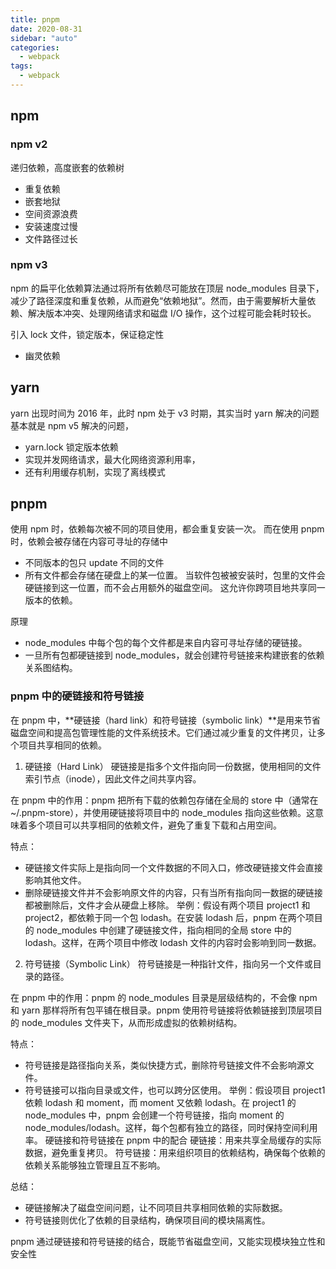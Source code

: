 ```yaml
---
title: pnpm
date: 2020-08-31
sidebar: "auto"
categories:
  - webpack
tags:
  - webpack
---
```


## npm

### npm v2

递归依赖，高度嵌套的依赖树

- 重复依赖
- 嵌套地狱
- 空间资源浪费
- 安装速度过慢
- 文件路径过长

### npm v3

npm 的扁平化依赖算法通过将所有依赖尽可能放在顶层 node_modules 目录下，减少了路径深度和重复依赖，从而避免“依赖地狱”。然而，由于需要解析大量依赖、解决版本冲突、处理网络请求和磁盘 I/O 操作，这个过程可能会耗时较长。

引入 lock 文件，锁定版本，保证稳定性

- 幽灵依赖

## yarn

yarn 出现时间为 2016 年，此时 npm 处于 v3 时期，其实当时 yarn 解决的问题基本就是 npm v5 解决的问题，

- yarn.lock 锁定版本依赖
- 实现并发网络请求，最大化网络资源利用率，
- 还有利用缓存机制，实现了离线模式

## pnpm

使用 npm 时，依赖每次被不同的项目使用，都会重复安装一次。 而在使用 pnpm 时，依赖会被存储在内容可寻址的存储中

- 不同版本的包只 update 不同的文件
- 所有文件都会存储在硬盘上的某一位置。 当软件包被被安装时，包里的文件会硬链接到这一位置，而不会占用额外的磁盘空间。 这允许你跨项目地共享同一版本的依赖。

原理

- node_modules 中每个包的每个文件都是来自内容可寻址存储的硬链接。
- 一旦所有包都硬链接到 node_modules，就会创建符号链接来构建嵌套的依赖关系图结构。

### pnpm 中的硬链接和符号链接

在 pnpm 中，**硬链接（hard link）和符号链接（symbolic link）**是用来节省磁盘空间和提高包管理性能的文件系统技术。它们通过减少重复的文件拷贝，让多个项目共享相同的依赖。

1. 硬链接（Hard Link）
   硬链接是指多个文件指向同一份数据，使用相同的文件索引节点（inode），因此文件之间共享内容。

在 pnpm 中的作用：pnpm 把所有下载的依赖包存储在全局的 store 中（通常在 ~/.pnpm-store），并使用硬链接将项目中的 node_modules 指向这些依赖。这意味着多个项目可以共享相同的依赖文件，避免了重复下载和占用空间。

特点：

- 硬链接文件实际上是指向同一个文件数据的不同入口，修改硬链接文件会直接影响其他文件。
- 删除硬链接文件并不会影响原文件的内容，只有当所有指向同一数据的硬链接都被删除后，文件才会从硬盘上移除。
  举例：假设有两个项目 project1 和 project2，都依赖于同一个包 lodash。在安装 lodash 后，pnpm 在两个项目的 node_modules 中创建了硬链接文件，指向相同的全局 store 中的 lodash。这样，在两个项目中修改 lodash 文件的内容时会影响到同一数据。

2. 符号链接（Symbolic Link）
   符号链接是一种指针文件，指向另一个文件或目录的路径。

在 pnpm 中的作用：pnpm 的 node_modules 目录是层级结构的，不会像 npm 和 yarn 那样将所有包平铺在根目录。pnpm 使用符号链接将依赖链接到顶层项目的 node_modules 文件夹下，从而形成虚拟的依赖树结构。

特点：

- 符号链接是路径指向关系，类似快捷方式，删除符号链接文件不会影响源文件。
- 符号链接可以指向目录或文件，也可以跨分区使用。
  举例：假设项目 project1 依赖 lodash 和 moment，而 moment 又依赖 lodash。在 project1 的 node_modules 中，pnpm 会创建一个符号链接，指向 moment 的 node_modules/lodash。这样，每个包都有独立的路径，同时保持空间利用率。
  硬链接和符号链接在 pnpm 中的配合
  硬链接：用来共享全局缓存的实际数据，避免重复拷贝。
  符号链接：用来组织项目的依赖结构，确保每个依赖的依赖关系能够独立管理且互不影响。

总结：

- 硬链接解决了磁盘空间问题，让不同项目共享相同依赖的实际数据。
- 符号链接则优化了依赖的目录结构，确保项目间的模块隔离性。

pnpm 通过硬链接和符号链接的结合，既能节省磁盘空间，又能实现模块独立性和安全性
